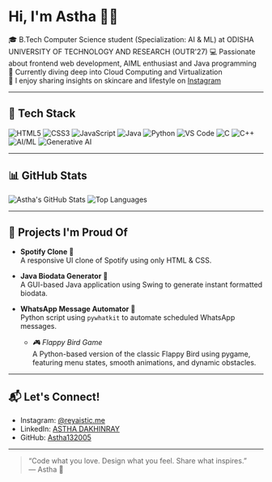 # Hi, I'm Astha 👋✨

🎓 B.Tech Computer Science student (Specialization: AI & ML) at ODISHA UNIVERSITY OF TECHNOLOGY AND RESEARCH (OUTR'27)
💻 Passionate about frontend web development, AIML enthusiast and Java programming  
🌱 Currently diving deep into Cloud Computing and Virtualization  
💬 I enjoy sharing insights on skincare and lifestyle on [Instagram](https://www.instagram.com/reyalistic.me?igsh=a2lmMWFuamE3MHJn)

---

## 🧰 Tech Stack

![HTML5](https://img.shields.io/badge/-HTML5-E34F26?style=flat&logo=html5&logoColor=white)
![CSS3](https://img.shields.io/badge/-CSS3-1572B6?style=flat&logo=css3)
![JavaScript](https://img.shields.io/badge/-JavaScript-F7DF1E?style=flat&logo=javascript&logoColor=black)
![Java](https://img.shields.io/badge/-Java-007396?style=flat&logo=java)
![Python](https://img.shields.io/badge/-Python-3776AB?style=flat&logo=python)
![VS Code](https://img.shields.io/badge/-VS%20Code-007ACC?style=flat&logo=visual-studio-code)
![C](https://img.shields.io/badge/-C-A8B9CC?style=flat&logo=c)
![C++](https://img.shields.io/badge/-C++-00599C?style=flat&logo=c%2B%2B)
![AI/ML](https://img.shields.io/badge/-AI%2FML-3B4CCA?style=flat&logo=scikit-learn&logoColor=white)
![Generative AI](https://img.shields.io/badge/-Generative%20AI-ff69b4?style=flat)

---

## 📊 GitHub Stats

![Astha's GitHub Stats](https://github-readme-stats.vercel.app/api?username=Astha132005&show_icons=true&theme=radical)
![Top Languages](https://github-readme-stats.vercel.app/api/top-langs/?username=Astha132005&layout=compact&theme=radical)

---

## 📌 Projects I'm Proud Of

- **Spotify Clone 🎵**  
  A responsive UI clone of Spotify using only HTML & CSS.

- **Java Biodata Generator 📄**  
  A GUI-based Java application using Swing to generate instant formatted biodata.

- **WhatsApp Message Automator 📱**  
  Python script using `pywhatkit` to automate scheduled WhatsApp messages.

  - *🎮 Flappy Bird Game*  
  A Python-based version of the classic Flappy Bird using pygame, featuring menu states, smooth animations, and dynamic obstacles.  

---

## 📬 Let's Connect!

- Instagram: [@reyaistic.me](https://www.instagram.com/reyalistic.me?igsh=a2lmMWFuamE3MHJn)  
- LinkedIn: [ASTHA DAKHINRAY](https://www.linkedin.com/in/astha-dakhinray-02b0852a0/)  
- GitHub: [Astha132005](https://github.com/Astha132005)

---

> “Code what you love. Design what you feel. Share what inspires.”  
— Astha 💖
